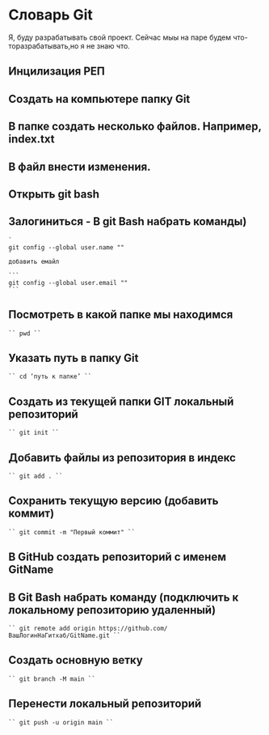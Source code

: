 # Словарь Git
Я, буду разрабатывать свой проект.
Сейчас мыы на паре будем что-торазрабатывать,но я не знаю что.
## Инцилизация РЕП
## Создать на компьютере папку Git
## В папке создать несколько файлов. Например, index.txt
## В файл внести изменения.
## Открыть git bash
## Залогиниться - В git Bash набрать команды) 

    `
    git config --global user.name "" 
    `
    добавить емайл
    
    ``` 
    git config --global user.email "" 
    ```
## Посмотреть в какой папке мы находимся 
    `` pwd ``
## Указать путь в папку Git 
    `` cd ‘путь к папке’ ``
##  Создать из текущей папки GIT локальный репозиторий 
    `` git init ``
## Добавить файлы из репозитория в индекс 
    `` git add . ``
## Сохранить текущую версию (добавить коммит) 
    `` git commit -m "Первый коммит" ``
##  В GitHub создать репозиторий с именем GitName
## В Git Bash набрать команду (подключить к локальному репозиторию удаленный) 
    `` git remote add origin https://github.com/ВашЛогинНаГитхаб/GitName.git ``
## Создать основную ветку
    `` git branch -M main ``
## Перенести локальный репозиторий
    `` git push -u origin main ``
  
